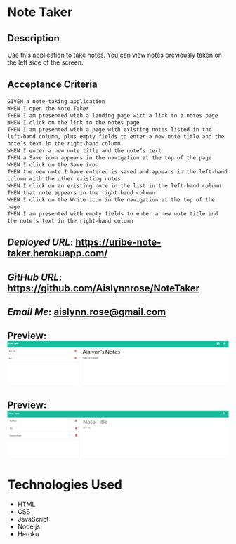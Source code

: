   # **Note Taker**

## Description

Use this application to take notes. You can view notes previously taken on the left side of the screen.

## Acceptance Criteria
```
GIVEN a note-taking application
WHEN I open the Note Taker
THEN I am presented with a landing page with a link to a notes page
WHEN I click on the link to the notes page
THEN I am presented with a page with existing notes listed in the left-hand column, plus empty fields to enter a new note title and the note’s text in the right-hand column
WHEN I enter a new note title and the note’s text
THEN a Save icon appears in the navigation at the top of the page
WHEN I click on the Save icon
THEN the new note I have entered is saved and appears in the left-hand column with the other existing notes
WHEN I click on an existing note in the list in the left-hand column
THEN that note appears in the right-hand column
WHEN I click on the Write icon in the navigation at the top of the page
THEN I am presented with empty fields to enter a new note title and the note’s text in the right-hand column
```

  ## _Deployed URL_: https://uribe-note-taker.herokuapp.com/
  
  ## _GitHub URL_: https://github.com/Aislynnrose/NoteTaker

  ## _Email Me_: aislynn.rose@gmail.com

  ## Preview: ![Screenshot](./Assets/Capture1.PNG)
  ## Preview: ![Screenshot](./Assets/Capture2.PNG)

  # Technologies Used
  * HTML
  * CSS
  * JavaScript
  * Node.js
  * Heroku